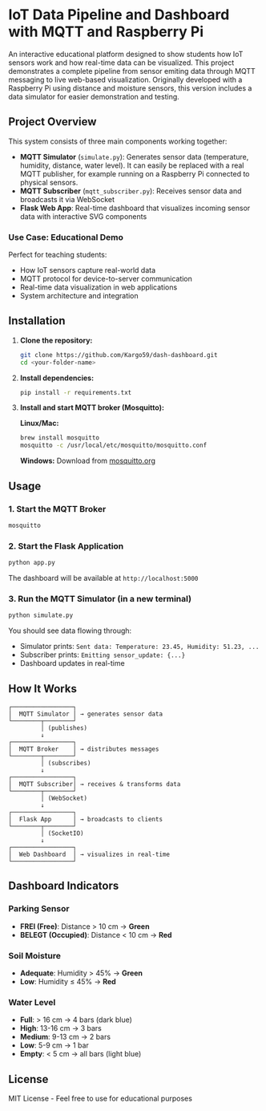 # IoT Data Pipeline and Dashboard with MQTT and Raspberry Pi

An interactive educational platform designed to show students how IoT sensors work and how real-time data can be visualized. This project demonstrates a complete pipeline from sensor emiting data through MQTT messaging to live web-based visualization. Originally developed with a Raspberry Pi using distance and moisture sensors, this version includes a data simulator for easier demonstration and testing.

## Project Overview

This system consists of three main components working together:

- **MQTT Simulator** (`simulate.py`): Generates sensor data (temperature, humidity, distance, water level). It can easily be replaced with a real MQTT publisher, for example running on a Raspberry Pi connected to physical sensors.
- **MQTT Subscriber** (`mqtt_subscriber.py`): Receives sensor data and broadcasts it via WebSocket
- **Flask Web App**: Real-time dashboard that visualizes incoming sensor data with interactive SVG components

### Use Case: Educational Demo

Perfect for teaching students:
- How IoT sensors capture real-world data
- MQTT protocol for device-to-server communication
- Real-time data visualization in web applications
- System architecture and integration

## Installation

1. **Clone the repository:**
   ```bash
   git clone https://github.com/Kargo59/dash-dashboard.git
   cd <your-folder-name>
   ```

2. **Install dependencies:**
   ```bash
   pip install -r requirements.txt
   ```

3. **Install and start MQTT broker (Mosquitto):**

   **Linux/Mac:**
   ```bash
   brew install mosquitto
   mosquitto -c /usr/local/etc/mosquitto/mosquitto.conf
   ```

   **Windows:**
   Download from [mosquitto.org](https://mosquitto.org/download/)

## Usage

### 1. Start the MQTT Broker
```bash
mosquitto
```

### 2. Start the Flask Application
```bash
python app.py
```
The dashboard will be available at `http://localhost:5000`

### 3. Run the MQTT Simulator (in a new terminal)
```bash
python simulate.py
```

You should see data flowing through:
- Simulator prints: `Sent data: Temperature: 23.45, Humidity: 51.23, ...`
- Subscriber prints: `Emitting sensor_update: {...}`
- Dashboard updates in real-time

## How It Works

```
┌─────────────────┐
│  MQTT Simulator │ → generates sensor data
└────────┬────────┘
         │ (publishes)
         ↓
┌─────────────────┐
│  MQTT Broker    │ → distributes messages
└────────┬────────┘
         │ (subscribes)
         ↓
┌─────────────────┐
│  MQTT Subscriber│ → receives & transforms data
└────────┬────────┘
         │ (WebSocket)
         ↓
┌─────────────────┐
│  Flask App      │ → broadcasts to clients
└────────┬────────┘
         │ (SocketIO)
         ↓
┌─────────────────┐
│  Web Dashboard  │ → visualizes in real-time
└─────────────────┘
```

## Dashboard Indicators

### Parking Sensor
- **FREI (Free)**: Distance > 10 cm → **Green**
- **BELEGT (Occupied)**: Distance < 10 cm → **Red**

### Soil Moisture
- **Adequate**: Humidity > 45% → **Green**
- **Low**: Humidity ≤ 45% → **Red**

### Water Level
- **Full**: > 16 cm → 4 bars (dark blue)
- **High**: 13-16 cm → 3 bars
- **Medium**: 9-13 cm → 2 bars
- **Low**: 5-9 cm → 1 bar
- **Empty**: < 5 cm → all bars (light blue)

## License

MIT License - Feel free to use for educational purposes
